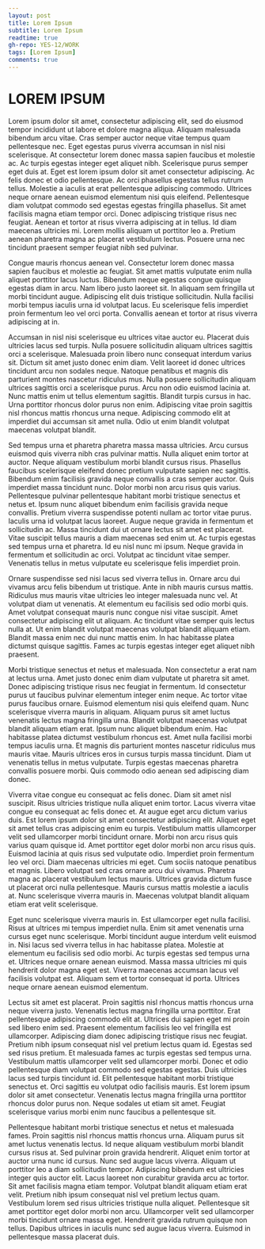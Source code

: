 ```yaml
---
layout: post
title: Lorem Ipsum
subtitle: Lorem Ipsum
readtime: true
gh-repo: YES-12/WORK
tags: [Lorem Ipsum]
comments: true
---
```


# LOREM IPSUM
Lorem ipsum dolor sit amet, consectetur adipiscing elit, sed do eiusmod tempor incididunt ut labore et dolore magna aliqua. Aliquam malesuada bibendum arcu vitae. Cras semper auctor neque vitae tempus quam pellentesque nec. Eget egestas purus viverra accumsan in nisl nisi scelerisque. At consectetur lorem donec massa sapien faucibus et molestie ac. Ac turpis egestas integer eget aliquet nibh. Scelerisque purus semper eget duis at. Eget est lorem ipsum dolor sit amet consectetur adipiscing. Ac felis donec et odio pellentesque. Ac orci phasellus egestas tellus rutrum tellus. Molestie a iaculis at erat pellentesque adipiscing commodo. Ultrices neque ornare aenean euismod elementum nisi quis eleifend. Pellentesque diam volutpat commodo sed egestas egestas fringilla phasellus. Sit amet facilisis magna etiam tempor orci. Donec adipiscing tristique risus nec feugiat. Aenean et tortor at risus viverra adipiscing at in tellus. Id diam maecenas ultricies mi. Lorem mollis aliquam ut porttitor leo a. Pretium aenean pharetra magna ac placerat vestibulum lectus. Posuere urna nec tincidunt praesent semper feugiat nibh sed pulvinar.

Congue mauris rhoncus aenean vel. Consectetur lorem donec massa sapien faucibus et molestie ac feugiat. Sit amet mattis vulputate enim nulla aliquet porttitor lacus luctus. Bibendum neque egestas congue quisque egestas diam in arcu. Nam libero justo laoreet sit. In aliquam sem fringilla ut morbi tincidunt augue. Adipiscing elit duis tristique sollicitudin. Nulla facilisi morbi tempus iaculis urna id volutpat lacus. Eu scelerisque felis imperdiet proin fermentum leo vel orci porta. Convallis aenean et tortor at risus viverra adipiscing at in.

Accumsan in nisl nisi scelerisque eu ultrices vitae auctor eu. Placerat duis ultricies lacus sed turpis. Nulla posuere sollicitudin aliquam ultrices sagittis orci a scelerisque. Malesuada proin libero nunc consequat interdum varius sit. Dictum sit amet justo donec enim diam. Velit laoreet id donec ultrices tincidunt arcu non sodales neque. Natoque penatibus et magnis dis parturient montes nascetur ridiculus mus. Nulla posuere sollicitudin aliquam ultrices sagittis orci a scelerisque purus. Arcu non odio euismod lacinia at. Nunc mattis enim ut tellus elementum sagittis. Blandit turpis cursus in hac. Urna porttitor rhoncus dolor purus non enim. Adipiscing vitae proin sagittis nisl rhoncus mattis rhoncus urna neque. Adipiscing commodo elit at imperdiet dui accumsan sit amet nulla. Odio ut enim blandit volutpat maecenas volutpat blandit.

Sed tempus urna et pharetra pharetra massa massa ultricies. Arcu cursus euismod quis viverra nibh cras pulvinar mattis. Nulla aliquet enim tortor at auctor. Neque aliquam vestibulum morbi blandit cursus risus. Phasellus faucibus scelerisque eleifend donec pretium vulputate sapien nec sagittis. Bibendum enim facilisis gravida neque convallis a cras semper auctor. Quis imperdiet massa tincidunt nunc. Dolor morbi non arcu risus quis varius. Pellentesque pulvinar pellentesque habitant morbi tristique senectus et netus et. Ipsum nunc aliquet bibendum enim facilisis gravida neque convallis. Pretium viverra suspendisse potenti nullam ac tortor vitae purus. Iaculis urna id volutpat lacus laoreet. Augue neque gravida in fermentum et sollicitudin ac. Massa tincidunt dui ut ornare lectus sit amet est placerat. Vitae suscipit tellus mauris a diam maecenas sed enim ut. Ac turpis egestas sed tempus urna et pharetra. Id eu nisl nunc mi ipsum. Neque gravida in fermentum et sollicitudin ac orci. Volutpat ac tincidunt vitae semper. Venenatis tellus in metus vulputate eu scelerisque felis imperdiet proin.

Ornare suspendisse sed nisi lacus sed viverra tellus in. Ornare arcu dui vivamus arcu felis bibendum ut tristique. Ante in nibh mauris cursus mattis. Ridiculus mus mauris vitae ultricies leo integer malesuada nunc vel. At volutpat diam ut venenatis. At elementum eu facilisis sed odio morbi quis. Amet volutpat consequat mauris nunc congue nisi vitae suscipit. Amet consectetur adipiscing elit ut aliquam. Ac tincidunt vitae semper quis lectus nulla at. Ut enim blandit volutpat maecenas volutpat blandit aliquam etiam. Blandit massa enim nec dui nunc mattis enim. In hac habitasse platea dictumst quisque sagittis. Fames ac turpis egestas integer eget aliquet nibh praesent.

Morbi tristique senectus et netus et malesuada. Non consectetur a erat nam at lectus urna. Amet justo donec enim diam vulputate ut pharetra sit amet. Donec adipiscing tristique risus nec feugiat in fermentum. Id consectetur purus ut faucibus pulvinar elementum integer enim neque. Ac tortor vitae purus faucibus ornare. Euismod elementum nisi quis eleifend quam. Nunc scelerisque viverra mauris in aliquam. Aliquam purus sit amet luctus venenatis lectus magna fringilla urna. Blandit volutpat maecenas volutpat blandit aliquam etiam erat. Ipsum nunc aliquet bibendum enim. Hac habitasse platea dictumst vestibulum rhoncus est. Amet nulla facilisi morbi tempus iaculis urna. Et magnis dis parturient montes nascetur ridiculus mus mauris vitae. Mauris ultrices eros in cursus turpis massa tincidunt. Diam ut venenatis tellus in metus vulputate. Turpis egestas maecenas pharetra convallis posuere morbi. Quis commodo odio aenean sed adipiscing diam donec.

Viverra vitae congue eu consequat ac felis donec. Diam sit amet nisl suscipit. Risus ultricies tristique nulla aliquet enim tortor. Lacus viverra vitae congue eu consequat ac felis donec et. At augue eget arcu dictum varius duis. Est lorem ipsum dolor sit amet consectetur adipiscing elit. Aliquet eget sit amet tellus cras adipiscing enim eu turpis. Vestibulum mattis ullamcorper velit sed ullamcorper morbi tincidunt ornare. Morbi non arcu risus quis varius quam quisque id. Amet porttitor eget dolor morbi non arcu risus quis. Euismod lacinia at quis risus sed vulputate odio. Imperdiet proin fermentum leo vel orci. Diam maecenas ultricies mi eget. Cum sociis natoque penatibus et magnis. Libero volutpat sed cras ornare arcu dui vivamus. Pharetra magna ac placerat vestibulum lectus mauris. Ultrices gravida dictum fusce ut placerat orci nulla pellentesque. Mauris cursus mattis molestie a iaculis at. Nunc scelerisque viverra mauris in. Maecenas volutpat blandit aliquam etiam erat velit scelerisque.

Eget nunc scelerisque viverra mauris in. Est ullamcorper eget nulla facilisi. Risus at ultrices mi tempus imperdiet nulla. Enim sit amet venenatis urna cursus eget nunc scelerisque. Morbi tincidunt augue interdum velit euismod in. Nisi lacus sed viverra tellus in hac habitasse platea. Molestie at elementum eu facilisis sed odio morbi. Ac turpis egestas sed tempus urna et. Ultrices neque ornare aenean euismod. Massa massa ultricies mi quis hendrerit dolor magna eget est. Viverra maecenas accumsan lacus vel facilisis volutpat est. Aliquam sem et tortor consequat id porta. Ultrices neque ornare aenean euismod elementum.

Lectus sit amet est placerat. Proin sagittis nisl rhoncus mattis rhoncus urna neque viverra justo. Venenatis lectus magna fringilla urna porttitor. Erat pellentesque adipiscing commodo elit at. Ultrices dui sapien eget mi proin sed libero enim sed. Praesent elementum facilisis leo vel fringilla est ullamcorper. Adipiscing diam donec adipiscing tristique risus nec feugiat. Pretium nibh ipsum consequat nisl vel pretium lectus quam id. Egestas sed sed risus pretium. Et malesuada fames ac turpis egestas sed tempus urna. Vestibulum mattis ullamcorper velit sed ullamcorper morbi. Donec et odio pellentesque diam volutpat commodo sed egestas egestas. Duis ultricies lacus sed turpis tincidunt id. Elit pellentesque habitant morbi tristique senectus et. Orci sagittis eu volutpat odio facilisis mauris. Est lorem ipsum dolor sit amet consectetur. Venenatis lectus magna fringilla urna porttitor rhoncus dolor purus non. Neque sodales ut etiam sit amet. Feugiat scelerisque varius morbi enim nunc faucibus a pellentesque sit.

Pellentesque habitant morbi tristique senectus et netus et malesuada fames. Proin sagittis nisl rhoncus mattis rhoncus urna. Aliquam purus sit amet luctus venenatis lectus. Id neque aliquam vestibulum morbi blandit cursus risus at. Sed pulvinar proin gravida hendrerit. Aliquet enim tortor at auctor urna nunc id cursus. Nunc sed augue lacus viverra. Aliquam ut porttitor leo a diam sollicitudin tempor. Adipiscing bibendum est ultricies integer quis auctor elit. Lacus laoreet non curabitur gravida arcu ac tortor. Sit amet facilisis magna etiam tempor. Volutpat blandit aliquam etiam erat velit. Pretium nibh ipsum consequat nisl vel pretium lectus quam. Vestibulum lorem sed risus ultricies tristique nulla aliquet. Pellentesque sit amet porttitor eget dolor morbi non arcu. Ullamcorper velit sed ullamcorper morbi tincidunt ornare massa eget. Hendrerit gravida rutrum quisque non tellus. Dapibus ultrices in iaculis nunc sed augue lacus viverra. Euismod in pellentesque massa placerat duis.
